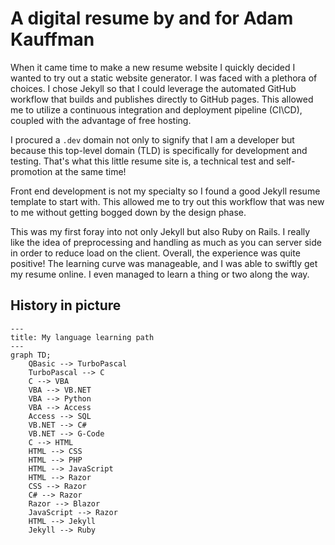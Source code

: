 # A digital resume by and for Adam Kauffman

When it came time to make a new resume website I quickly decided I wanted to try out a static website generator. I was faced with a plethora of choices. I chose Jekyll so that I could leverage the automated GitHub workflow that builds and publishes directly to GitHub pages. This allowed me to utilize a continuous integration and deployment pipeline (CI\CD), coupled with the advantage of free hosting.

I procured a `.dev` domain not only to signify that I am a developer but because this top-level domain (TLD) is specifically for development and testing. That's what this little resume site is, a technical test and self-promotion at the same time!

Front end development is not my specialty so I found a good Jekyll resume template to start with. This allowed me to try out this workflow that was new to me without getting bogged down by the design phase.

This was my first foray into not only Jekyll but also Ruby on Rails. I really like the idea of preprocessing and handling as much as you can server side in order to reduce load on the client. Overall, the experience was quite positive! The learning curve was manageable, and I was able to swiftly get my resume online. I even managed to learn a thing or two along the way.

## History in picture

```mermaid
---
title: My language learning path
---
graph TD;
    QBasic --> TurboPascal
    TurboPascal --> C
    C --> VBA
    VBA --> VB.NET
    VBA --> Python
    VBA --> Access
    Access --> SQL
    VB.NET --> C#
    VB.NET --> G-Code
    C --> HTML
    HTML --> CSS
    HTML --> PHP
    HTML --> JavaScript
    HTML --> Razor
    CSS --> Razor
    C# --> Razor
    Razor --> Blazor
    JavaScript --> Razor
    HTML --> Jekyll
    Jekyll --> Ruby
```